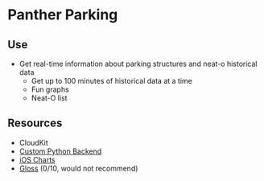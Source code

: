 # Panther Parking

## Use

- Get real-time information about parking structures and neat-o historical data
  - Get up to 100 minutes of historical data at a time
  - Fun graphs
  - Neat-O list

## Resources

- CloudKit
- [Custom Python Backend](https://github.com/ciauri/stephenciauri.com/tree/master/app/mod_parking)
- [iOS Charts](https://github.com/danielgindi/Charts)
- [Gloss](https://github.com/hkellaway/Gloss) (0/10, would not recommend)

